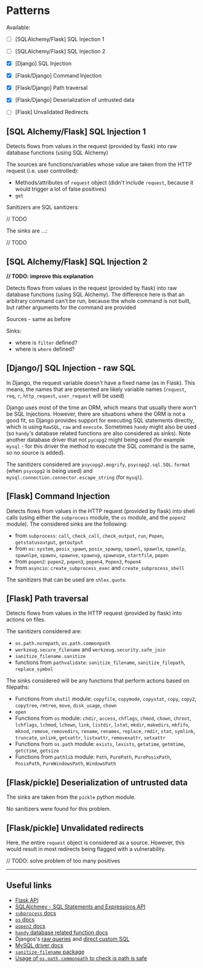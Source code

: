 # Patterns

Available:

- [ ] [SQLAlchemy/Flask] SQL Injection 1
- [ ] [SQLAlchemy/Flask] SQL Injection 2
- [x] [Django] SQL Injection
- [x] [Flask/Django] Command Injection
- [x] [Flask/Django] Path traversal
- [x] [Flask/Django] Deserialization of untrusted data
- [ ] [Flask] Unvalidated Redirects


## [SQL Alchemy/Flask] SQL Injection 1

Detects flows from values in the request (provided by flask) into raw database
functions (using SQL Alchemy)

The sources are functions/variables whose value are taken from the HTTP request
(i.e. user controlled):

- Methods/attributes of `request` object (didn't include `request`, because
it would trigger a lot of false positives)
- `get`

Sanitizers are SQL sanitizers:

// TODO

The sinks are ...:

// TODO

## [SQL Alchemy/Flask] SQL Injection 2

**// TODO: improve this explanation**

Detects flows from values in the request (provided by flask) into raw database
functions (using SQL Alchemy). The difference here is that an arbitrary command
can't be run, because the whole command is not built, but rather arguments for the 
command are provided

Sources - same as before

Sinks:

- where is `filter` defined?
- where is `where` defined?

## [Django/] SQL Injection - raw SQL

In Django, the request variable doesn't have a fixed name (as in Flask). This
means, the names that are presented are likely variable names
(`request`, `req`, `r`, `http_request`, `user_request` will be used)

Django uses most of the time an ORM, which means that usually there won't be 
SQL Injections. However, there are situations where the ORM is not a good fit,
so Django provides support for executing SQL statements directly, which is using
`RawSQL`, `raw` and `execute`. Sometimes `handy` might also be used (so `handy`'s
database related functions are also considered as sinks). Note another database driver
that not `pycopg2` might being used (for example `mysql` - for this driver the
method to execute the SQL command is the same, so no source is added).

The sanitizers considered are `psycopg2.mogrify`, `psycopg2.sql.SQL.format` (when `psycopg2`
is being used) and `mysql.connection.connector.escape_string` (for `mysql`).

## [Flask] Command Injection

Detects flows from values in the HTTP request (provided by flask) into shell calls
(using either the `subprocess` module, the `os` module, and the `popen2` module).
The considered sinks are the following:

- from `subprocess`: `call`, `check_call`, `check_output`, `run`, `Popen`, `getstatusoutput`, `getoutput`
- from `os`: `system`, `posix_spawn`, `posix_spawnp`, `spawnl`, `spawnle`, `spawnlp`, `spawnlpe`, `spawnv`, `spawnve`, `spawnvp`, `spawnvpe`, `startfile`, `popen`
- from `popen2`: `popen2`, `popen3`, `popen4`, `Popen3`, `Popen4`
- from `asyncio`: `create_subprocess_exec` and `create_subprocess_shell`

The sanitizers that can be used are `shlex.quote`.

## [Flask] Path traversal

Detects flows from values in the HTTP request (provided by flask) into actions on
files.

The sanitizers considered are:
- `os.path.normpath`, `os.path.commonpath`
- `werkzeug.secure_filename` and `werkzeug.security.safe_join`
- `sanitize_filename.sanitize`
-  functions from `pathvalidate`: `sanitize_filename`, `sanitize_filepath`, `replace_symbol`

The sinks considered will be any functions that perform actions based on filepaths:
- Functions from `shutil` module: `copyfile`, `copymode`, `copystat`, `copy`, `copy2`, `copytree`, `rmtree`, `move`, `disk_usage`, `chown`
- `open`
- Functions from `os` module: `chdir`, `access`, `chflags`, `chmod`, `chown`, `chroot`, `lchflags`, `lchmod`, `lchown`, `link`, `listdir`, `lstat`, `mkdir`, `makedirs`, `mkfifo`, `mknod`, `remove`, `removedirs`, `rename`, `renames`, `replace`, `rmdir`, `stat`, `symlink`, `truncate`, `unlink`, `getxattr`, `listxattr`, `removexattr`, `setxattr`
- Functions from `os.path` module: `exists`, `lexists`, `getatime`, `getmtime`, `getctime`, `getsize`
- Functions from `pathlib` module: `Path`, `PurePath`, `PurePosixPath`, `PosixPath`, `PureWindowsPath`, `WindowsPath`

## [Flask/pickle] Deserialization of untrusted data

The sinks are taken from the `pickle` python module.

No sanitizers were found for this problem.

## [Flask/pickle] Unvalidated redirects

Here, the entire `request` object is considered as a source. However, this 
would result in most redirects being flagged with a vulnerability.

// TODO: solve problem of too many positives

---

## Useful links

- [Flask API](https://flask.palletsprojects.com/en/3.0.x/api/)
- [SQLAlchmey - SQL Statements and Expressions API](https://docs.sqlalchemy.org/en/20/core/expression_api.html)
- [`subprocess` docs](https://docs.python.org/3/library/subprocess.html#module-subprocess)
- [`os` docs](https://docs.python.org/3/library/os.html#)
- [`popen2` docs](https://python.readthedocs.io/en/v2.7.2/library/popen2.html#module-popen2)
- [`handy` database related function docs](https://handy.readthedocs.io/en/latest/db.html)
- Djangos's [raw queries](https://docs.djangoproject.com/en/dev/topics/db/sql/#executing-raw-queries) and [direct custom SQL](https://docs.djangoproject.com/en/dev/topics/db/sql/#executing-custom-sql)
- [MySQL driver docs](https://dev.mysql.com/doc/connector-python/en/connector-python-examples.html)
- [`sanitize-filename` package](https://pypi.org/project/sanitize-filename/)
- [Usage of `os.path.commonpath` to check is path is safe](https://security.openstack.org/guidelines/dg_using-file-paths.html)
